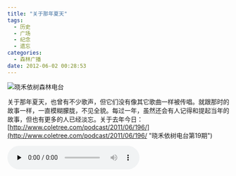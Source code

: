 ```yaml
---
title: "关于那年夏天"
tags:
  - 历史
  - 广场
  - 纪念
  - 遗忘
categories:
  - 森林广播
date: 2012-06-02 00:28:53
---
```


![晓禾依树森林电台](../../../images/radiocover/radio_038.jpg) 

关于那年夏天，也曾有不少歌声，但它们没有像其它歌曲一样被传唱。就跟那时的故事一样，一直模糊朦胧，不见全貌。每过一年，虽然还会有人记得和提起当年的故事，但也有更多的人已经淡忘。关于去年今日：[http://www.coletree.com/podcast/2011/06/196/](http://www.coletree.com/podcast/2011/06/196/ "晓禾依树电台第19期")   

<audio id="audio" controls="" preload="none">
  <source id="mp3" src="http://www.coletree.com/radio/coletree_radio_038.mp3">
</audio>